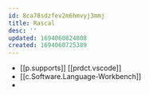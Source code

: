 ```yaml
---
id: 8ca78sdzfev2m6hmvyj3mmj
title: Rascal
desc: ''
updated: 1694060824808
created: 1694060725389
---
```


- [[p.supports]] [[prdct.vscode]]
- [[c.Software.Language-Workbench]]
- 